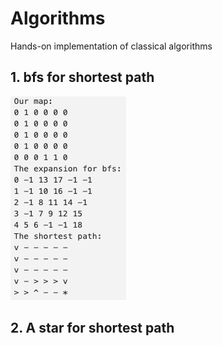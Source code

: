 # Algorithms
Hands-on implementation of classical algorithms
## 1. bfs for shortest path
![img](./Images/bfs.png)
## 2. A star for shortest path
